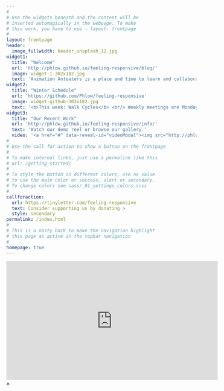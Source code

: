 ```yaml
---
#
# Use the widgets beneath and the content will be
# inserted automagically in the webpage. To make
# this work, you have to use › layout: frontpage
#
layout: frontpage
header:
  image_fullwidth: header_unsplash_12.jpg
widget1:
  title: "Welcome"
  url: 'http://phlow.github.io/feeling-responsive/blog/'
  image: widget-1-302x182.jpg
  text: 'Animation Anteaters is a place and time to learn and collaborate on animation. Animators of all levels are welcome.'
widget2:
  title: "Winter Schedule"
  url: 'https://github.com/Phlow/feeling-responsive'
  image: widget-github-303x182.jpg
  text: '<b>This week: Walk Cycles</b> <br/> Weekly meetings are Monday 7-9pm at DBH 1422. Weekly drawing sessions are usually Friday 3-5pm at CSL9.'
widget3:
  title: "Our Recent Work"
  url: 'http://phlow.github.io/feeling-responsive/info/'
  text: 'Watch our demo reel or browse our gallery.'
  video: '<a href="#" data-reveal-id="videoModal"><img src="http://phlow.github.io/feeling-responsive/images/start-video-feeling-responsive-302x182.jpg" width="302" height="182" alt=""/></a>'
#
# Use the call for action to show a button on the frontpage
#
# To make internal links, just use a permalink like this
# url: /getting-started/
#
# To style the button in different colors, use no value
# to use the main color or success, alert or secondary.
# To change colors see sass/_01_settings_colors.scss
#
callforaction:
  url: https://tinyletter.com/feeling-responsive
  text: Consider supporting us by donating >
  style: secondary
permalink: /index.html
#
# This is a nasty hack to make the navigation highlight
# this page as active in the topbar navigation
#
homepage: true
---
```


<div id="videoModal" class="reveal-modal large" data-reveal="">
  <div class="flex-video widescreen vimeo" style="display: block;">
    <iframe width="560" height="315" src="https://www.youtube.com/embed/anSkWOtCK3o" frameborder="0" gesture="media" allow="encrypted-media" allowfullscreen></iframe>
  </div>
  <a class="close-reveal-modal">&#215;</a>
</div>
